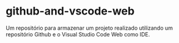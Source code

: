 # github-and-vscode-web
Um repositório para armazenar um projeto realizado utilizando um repositório Github e o Visual Studio Code Web como IDE.
